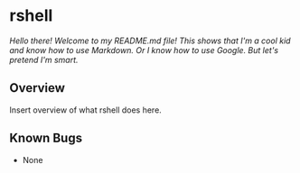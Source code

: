 # rshell
*Hello there! Welcome to my README.md file! This shows that I'm a cool kid and know how to use Markdown. Or I know how to use Google. But let's pretend I'm smart.*

## Overview
Insert overview of what rshell does here.

## Known Bugs
* None

